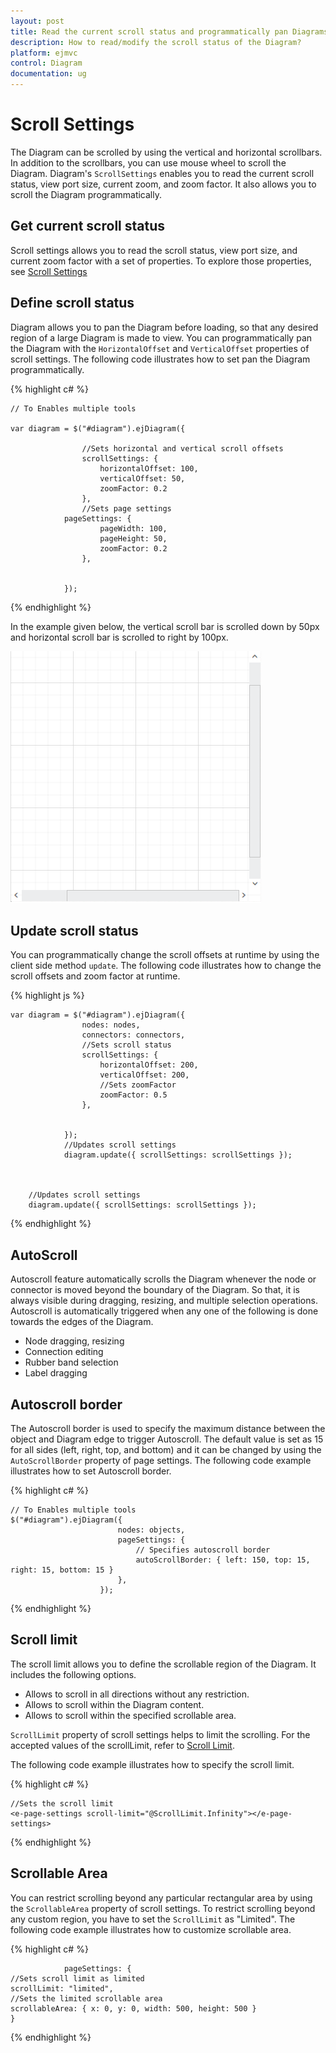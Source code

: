 ```yaml
---
layout: post
title: Read the current scroll status and programmatically pan Diagrams
description: How to read/modify the scroll status of the Diagram?
platform: ejmvc
control: Diagram
documentation: ug
---
```


# Scroll Settings
The Diagram can be scrolled by using the vertical and horizontal scrollbars. In addition to the scrollbars, you can use mouse wheel to scroll the Diagram. 
Diagram's `ScrollSettings` enables you to read the current scroll status, view port size, current zoom, and zoom factor. It also allows you to scroll the Diagram programmatically. 

## Get current scroll status

Scroll settings allows you to read the scroll status, view port size, and current zoom factor with a set of properties. To explore those properties, see [Scroll Settings](http://help.syncfusion.com/cr/cref_files/aspnetmvc/ejmvc/Syncfusion.EJ~Syncfusion.JavaScript.DataVisualization.Models.Diagram.ScrollSettings_members.html  "Scroll Settings")

## Define scroll status
Diagram allows you to pan the Diagram before loading, so that any desired region of a large Diagram is made to view. You can programmatically pan the Diagram with the `HorizontalOffset` and `VerticalOffset` properties of scroll settings. The following code illustrates how to set pan the Diagram programmatically.

{% highlight c# %}

    // To Enables multiple tools

    var diagram = $("#diagram").ejDiagram({
                    
                    //Sets horizontal and vertical scroll offsets
                    scrollSettings: {
                        horizontalOffset: 100,
                        verticalOffset: 50,
                        zoomFactor: 0.2
                    },
                    //Sets page settings
                pageSettings: {
                        pageWidth: 100,
                        pageHeight: 50,
                        zoomFactor: 0.2
                    },
                    

                });


           

{% endhighlight %}

In the example given below, the vertical scroll bar is scrolled down by 50px and horizontal scroll bar is scrolled to right by 100px. 

![](Scroll-Settings_images/Scroll-Settings_img1.png)

## Update scroll status

You can programmatically change the scroll offsets at runtime by using the client side method `update`. The following code illustrates how to change the scroll offsets and zoom factor at runtime.

{% highlight js %}

    var diagram = $("#diagram").ejDiagram({
                    nodes: nodes,
                    connectors: connectors,
                    //Sets scroll status
                    scrollSettings: {
                        horizontalOffset: 200,
                        verticalOffset: 200,
                        //Sets zoomFactor
                        zoomFactor: 0.5
                    },
                    

                });
                //Updates scroll settings
                diagram.update({ scrollSettings: scrollSettings });

        

        //Updates scroll settings
        diagram.update({ scrollSettings: scrollSettings });

{% endhighlight %}

## AutoScroll 

Autoscroll feature automatically scrolls the Diagram whenever the node or connector is moved beyond the boundary of the Diagram. So that, it is always visible during dragging, resizing, and multiple selection operations. Autoscroll is automatically triggered when any one of the following is done towards the edges of the Diagram.

* Node dragging, resizing 
* Connection editing
* Rubber band selection
* Label dragging

## Autoscroll border

The Autoscroll border is used to specify the maximum distance between the object and Diagram edge to trigger Autoscroll. The default value is set as 15 for all sides (left, right, top, and bottom) and it can be changed by using the `AutoScrollBorder` property of page settings. The following code example illustrates how to set Autoscroll border. 

{% highlight c# %}

    // To Enables multiple tools
    $("#diagram").ejDiagram({
                            nodes: objects,
                            pageSettings: {
                                // Specifies autoscroll border
                                autoScrollBorder: { left: 150, top: 15, right: 15, bottom: 15 }
                            },
                        });

           

{% endhighlight %}

## Scroll limit

The scroll limit allows you to define the scrollable region of the Diagram. It includes the following options.

* Allows to scroll in all directions without any restriction.
* Allows to scroll within the Diagram content.
* Allows to scroll within the specified scrollable area.

`ScrollLimit` property of scroll settings helps to limit the scrolling. For the accepted values of the scrollLimit, refer to 
[Scroll Limit](http://help.syncfusion.com/cr/cref_files/aspnetmvc/ejmvc/Syncfusion.EJ~Syncfusion.JavaScript.DataVisualization.Models.Diagram.PageSettings~ScrollLimit.html "Scroll Limit").

The following code example illustrates how to specify the scroll limit.

{% highlight c# %}

    //Sets the scroll limit
    <e-page-settings scroll-limit="@ScrollLimit.Infinity"></e-page-settings>
           

{% endhighlight %}

## Scrollable Area

You can restrict scrolling beyond any particular rectangular area by using the `ScrollableArea` property of scroll settings. To restrict scrolling beyond any custom region, you have to set the `ScrollLimit` as "Limited". The following code example illustrates how to customize scrollable area.

{% highlight c# %}

                pageSettings: { 
    //Sets scroll limit as limited 
    scrollLimit: "limited",
    //Sets the limited scrollable area
    scrollableArea: { x: 0, y: 0, width: 500, height: 500 }
    }


{% endhighlight %}
